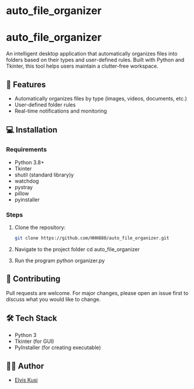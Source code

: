 # auto_file_organizer
# auto_file_organizer
An intelligent desktop application that automatically organizes files into folders based on their types and user-defined rules. Built with Python and Tkinter, this tool helps users maintain a clutter-free workspace.

## 🚀 Features
- Automatically organizes files by type (images, videos, documents, etc.)
- User-defined folder rules
- Real-time notifications and monitoring

## 💻 Installation

### Requirements
- Python 3.8+
- Tkinter
- shutil (standard library)y
- watchdog
- pystray
- pillow
- pyinstaller


### Steps

1. Clone the repository:
   ```bash
   git clone https://github.com/HHH880/auto_file_organizer.git

2. Navigate to the project folder 
        cd auto_file_organizer

3. Run the program
    python organizer.py

## 🤝 Contributing
Pull requests are welcome. For major changes, please open an issue first to discuss what you would like to change.

## 🛠 Tech Stack
- Python 3
- Tkinter (for GUI)
- PyInstaller (for creating executable)


## 👨‍💻 Author
- [Elvis Kusi](https://github.com/HHH880)



